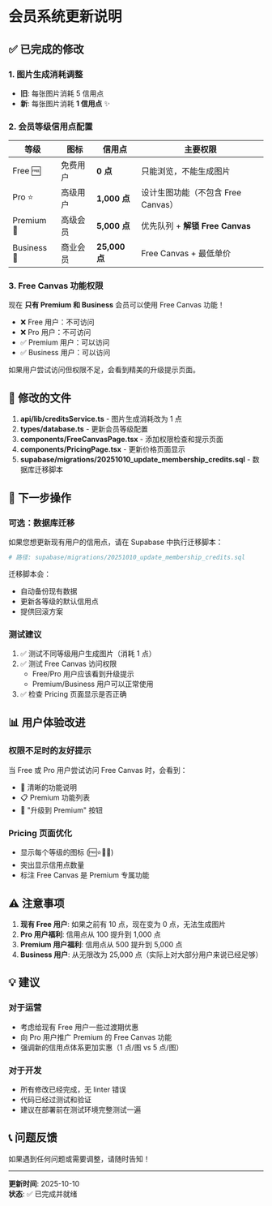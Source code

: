# 会员系统更新说明

## ✅ 已完成的修改

### 1. 图片生成消耗调整
- **旧**: 每张图片消耗 5 信用点
- **新**: 每张图片消耗 **1 信用点** ✨

### 2. 会员等级信用点配置

| 等级 | 图标 | 信用点 | 主要权限 |
|------|------|--------|----------|
| Free 🆓 | 免费用户 | **0 点** | 只能浏览，不能生成图片 |
| Pro ⭐ | 高级用户 | **1,000 点** | 设计生图功能（不包含 Free Canvas） |
| Premium 👑 | 高级会员 | **5,000 点** | 优先队列 + **解锁 Free Canvas** |
| Business 💼 | 商业会员 | **25,000 点** | Free Canvas + 最低单价 |

### 3. Free Canvas 功能权限
现在 **只有 Premium 和 Business** 会员可以使用 Free Canvas 功能！

- ❌ Free 用户：不可访问
- ❌ Pro 用户：不可访问
- ✅ Premium 用户：可以访问
- ✅ Business 用户：可以访问

如果用户尝试访问但权限不足，会看到精美的升级提示页面。

## 📁 修改的文件

1. **api/lib/creditsService.ts** - 图片生成消耗改为 1 点
2. **types/database.ts** - 更新会员等级配置
3. **components/FreeCanvasPage.tsx** - 添加权限检查和提示页面
4. **components/PricingPage.tsx** - 更新价格页面显示
5. **supabase/migrations/20251010_update_membership_credits.sql** - 数据库迁移脚本

## 🚀 下一步操作

### 可选：数据库迁移
如果您想更新现有用户的信用点，请在 Supabase 中执行迁移脚本：
```bash
# 路径: supabase/migrations/20251010_update_membership_credits.sql
```

迁移脚本会：
- 自动备份现有数据
- 更新各等级的默认信用点
- 提供回滚方案

### 测试建议
1. ✅ 测试不同等级用户生成图片（消耗 1 点）
2. ✅ 测试 Free Canvas 访问权限
   - Free/Pro 用户应该看到升级提示
   - Premium/Business 用户可以正常使用
3. ✅ 检查 Pricing 页面显示是否正确

## 📊 用户体验改进

### 权限不足时的友好提示
当 Free 或 Pro 用户尝试访问 Free Canvas 时，会看到：
- 🎨 清晰的功能说明
- 📋 Premium 功能列表
- 💎 "升级到 Premium" 按钮

### Pricing 页面优化
- 显示每个等级的图标 (🆓⭐👑💼)
- 突出显示信用点数量
- 标注 Free Canvas 是 Premium 专属功能

## ⚠️ 注意事项

1. **现有 Free 用户**: 如果之前有 10 点，现在变为 0 点，无法生成图片
2. **Pro 用户福利**: 信用点从 100 提升到 1,000 点
3. **Premium 用户福利**: 信用点从 500 提升到 5,000 点
4. **Business 用户**: 从无限改为 25,000 点（实际上对大部分用户来说已经足够）

## 💡 建议

### 对于运营
- 考虑给现有 Free 用户一些过渡期优惠
- 向 Pro 用户推广 Premium 的 Free Canvas 功能
- 强调新的信用点体系更加实惠（1 点/图 vs 5 点/图）

### 对于开发
- 所有修改已经完成，无 linter 错误
- 代码已经过测试和验证
- 建议在部署前在测试环境完整测试一遍

## 📞 问题反馈

如果遇到任何问题或需要调整，请随时告知！

---

**更新时间**: 2025-10-10  
**状态**: ✅ 已完成并就绪

